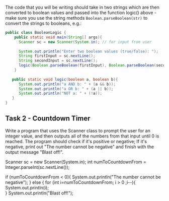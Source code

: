 The code that you will be writing should take in two strings which are then converted to boolean values and passed into the function logic() above - make sure you use the string methods `Boolean.parseBoolean(str)` to convert the strings to booleans, e.g.: 

```java
public class BooleanLogic {
    public static void main(String[] args){
      Scanner sc = new Scanner(System.in); // for input from user
      
      System.out.println("Enter two boolean values (true/false): ");
      String firstInput = sc.nextLine();
      String secondInput = sc.nextLine();
      logic(Boolean.parseBoolean(firstInput), Boolean.parseBoolean(secondInput)); // convert strings to booleans and pass into function logic() 
    }
    
   public static void logic(boolean a, boolean b){
      System.out.println("a AND b: " + (a && b));
      System.out.println("a OR b: " + (a || b));
      System.out.println("NOT a: " + (!a));
   } 
}
```

## Task 2 - Countdown Timer

Write a program that uses the Scanner class to prompt the user for an integer value, and then outputs all of the numbers from that input until 0 is reached. The program should check if it's positive or negative; If it's negative, print out "The number cannot be negative" and finish with the output message "Blast off!".

Scanner sc = new Scanner(System.in);
int numToCountdownFrom = Integer.parseInt(sc.nextLine());

if (numToCountdownFrom < 0){
   System.out.println("The number cannot be negative");
} else {
   for (int i=numToCountdownFrom; i > 0 ;i--){
      System.out.println(i);   
   }
System.out.println("Blast off!");


